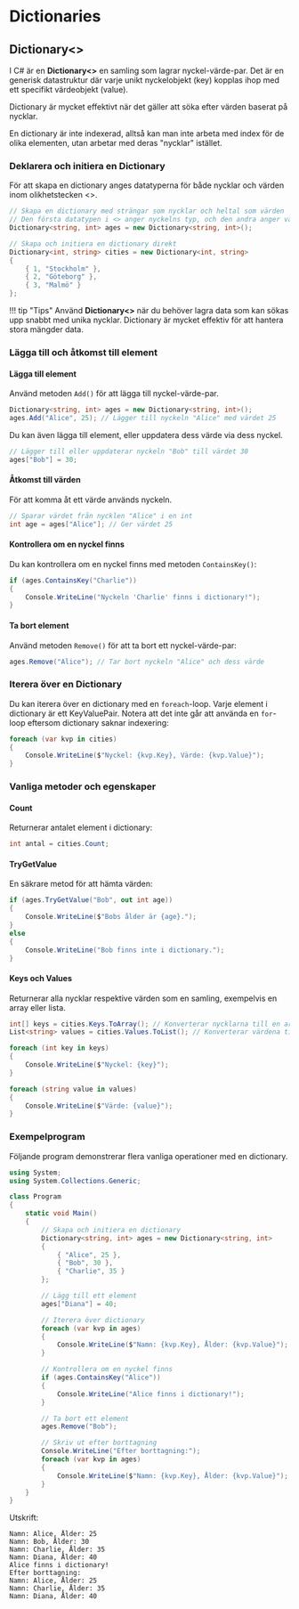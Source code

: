 # Dictionaries

## Dictionary<>

I C# är en **Dictionary<>** en samling som lagrar nyckel-värde-par. Det är en generisk datastruktur där varje unikt nyckelobjekt (key) kopplas ihop med ett specifikt värdeobjekt (value). 

Dictionary är mycket effektivt när det gäller att söka efter värden baserat på nycklar. 

En dictionary är inte indexerad, alltså kan man inte arbeta med index för de olika elementen, utan arbetar med deras "nycklar" istället.



### Deklarera och initiera en Dictionary

För att skapa en dictionary anges datatyperna för både nycklar och värden inom olikhetstecken <>.

```csharp
// Skapa en dictionary med strängar som nycklar och heltal som värden
// Den första datatypen i <> anger nyckelns typ, och den andra anger värdets typ
Dictionary<string, int> ages = new Dictionary<string, int>();

// Skapa och initiera en dictionary direkt
Dictionary<int, string> cities = new Dictionary<int, string>
{
    { 1, "Stockholm" },
    { 2, "Göteborg" },
    { 3, "Malmö" }
};
```

!!! tip "Tips"
    Använd **Dictionary<>** när du behöver lagra data som kan sökas upp snabbt med unika nycklar. Dictionary är mycket effektiv för att hantera stora mängder data.


### Lägga till och åtkomst till element

#### Lägga till element

Använd metoden `Add()` för att lägga till nyckel-värde-par.

```csharp
Dictionary<string, int> ages = new Dictionary<string, int>();
ages.Add("Alice", 25); // Lägger till nyckeln "Alice" med värdet 25
```

Du kan även lägga till element, eller uppdatera dess värde via dess nyckel.

```csharp
// Lägger till eller uppdaterar nyckeln "Bob" till värdet 30
ages["Bob"] = 30; 
```

#### Åtkomst till värden

För att komma åt ett värde används nyckeln.

```csharp
// Sparar värdet från nycklen "Alice" i en int
int age = ages["Alice"]; // Ger värdet 25
```

#### Kontrollera om en nyckel finns

Du kan kontrollera om en nyckel finns med metoden `ContainsKey()`:

```csharp
if (ages.ContainsKey("Charlie"))
{
    Console.WriteLine("Nyckeln 'Charlie' finns i dictionary!");
}
```


#### Ta bort element

Använd metoden `Remove()` för att ta bort ett nyckel-värde-par:

```csharp
ages.Remove("Alice"); // Tar bort nyckeln "Alice" och dess värde
```

### Iterera över en Dictionary

Du kan iterera över en dictionary med en `foreach`-loop. Varje element i dictionary är ett KeyValuePair. Notera att det inte går att använda en `for`-loop eftersom dictionary saknar indexering:

```csharp
foreach (var kvp in cities)
{
    Console.WriteLine($"Nyckel: {kvp.Key}, Värde: {kvp.Value}");
}
```

### Vanliga metoder och egenskaper

#### Count

Returnerar antalet element i dictionary:

```csharp
int antal = cities.Count;
```

#### TryGetValue

En säkrare metod för att hämta värden:

```csharp
if (ages.TryGetValue("Bob", out int age))
{
    Console.WriteLine($"Bobs ålder är {age}.");
}
else
{
    Console.WriteLine("Bob finns inte i dictionary.");
}
```


#### Keys och Values
Returnerar alla nycklar respektive värden som en samling, exempelvis en array eller lista.

```csharp
int[] keys = cities.Keys.ToArray(); // Konverterar nycklarna till en array
List<string> values = cities.Values.ToList(); // Konverterar värdena till en lista

foreach (int key in keys)
{
    Console.WriteLine($"Nyckel: {key}");
}

foreach (string value in values)
{
    Console.WriteLine($"Värde: {value}");
}
```

### Exempelprogram

Följande program demonstrerar flera vanliga operationer med en dictionary.

```csharp
using System;
using System.Collections.Generic;

class Program
{
    static void Main()
    {
        // Skapa och initiera en dictionary
        Dictionary<string, int> ages = new Dictionary<string, int>
        {
            { "Alice", 25 },
            { "Bob", 30 },
            { "Charlie", 35 }
        };

        // Lägg till ett element
        ages["Diana"] = 40;

        // Iterera över dictionary
        foreach (var kvp in ages)
        {
            Console.WriteLine($"Namn: {kvp.Key}, Ålder: {kvp.Value}");
        }

        // Kontrollera om en nyckel finns
        if (ages.ContainsKey("Alice"))
        {
            Console.WriteLine("Alice finns i dictionary!");
        }

        // Ta bort ett element
        ages.Remove("Bob");

        // Skriv ut efter borttagning
        Console.WriteLine("Efter borttagning:");
        foreach (var kvp in ages)
        {
            Console.WriteLine($"Namn: {kvp.Key}, Ålder: {kvp.Value}");
        }
    }
}
```

Utskrift:

```
Namn: Alice, Ålder: 25
Namn: Bob, Ålder: 30
Namn: Charlie, Ålder: 35
Namn: Diana, Ålder: 40
Alice finns i dictionary!
Efter borttagning:
Namn: Alice, Ålder: 25
Namn: Charlie, Ålder: 35
Namn: Diana, Ålder: 40
```


